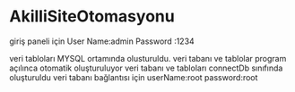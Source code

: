 # AkilliSiteOtomasyonu
giriş paneli için
User Name:admin
Password :1234

veri tabloları MYSQL ortamında olusturuldu.
veri tabanı ve tablolar program açılınca otomatik oluşturuluyor
veri tabanı ve tabloları connectDb sınıfında oluşturuldu
veri tabanı bağlantısı için
userName:root
password:root
